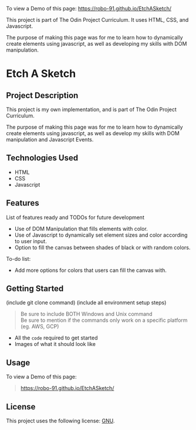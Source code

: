To view a Demo of this page:
https://robo-91.github.io/EtchASketch/

This project is part of The Odin Project Curriculum. It uses HTML, CSS, and Javascript. 

The purpose of making this page was for me to learn how to dynamically create elements using javascript, as well as developing my skills with DOM manipulation.

# Etch A Sketch

## Project Description

This project is my own implementation, and is part of The Odin Project Curriculum.

The purpose of making this page was for me to learn how to dynamically create elements using javascript, as well as develop my skills with DOM manipulation and Javascript Events.

## Technologies Used

* HTML
* CSS
* Javascript

## Features

List of features ready and TODOs for future development
* Use of DOM Manipulation that fills elements with color.
* Use of Javascript to dynamically set element sizes and color according to user input.
* Option to fill the canvas between shades of black or with random colors.

To-do list:
* Add more options for colors that users can fill the canvas with.

## Getting Started
   
(include git clone command)
(include all environment setup steps)

> Be sure to include BOTH Windows and Unix command  
> Be sure to mention if the commands only work on a specific platform (eg. AWS, GCP)

- All the `code` required to get started
- Images of what it should look like

## Usage

To view a Demo of this page:
> https://robo-91.github.io/EtchASketch/

## License

This project uses the following license: [GNU](https://www.gnu.org/licenses/gpl-3.0.en.html).
